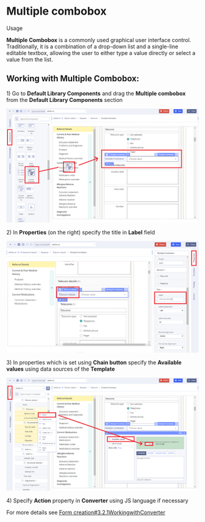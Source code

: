 # Multiple combobox

Usage

**Multiple Combobox** is a commonly used graphical user interface control. Traditionally, it is a combination of a drop-down list  and a single-line editable textbox, allowing the user to either type a value directly or select a value from the list. 

## Working with **Multiple Combobox**: <a id="Multiplecombobox-WorkingwithMultipleCombobox:"></a>

1\) Go to **Default Library Components** and drag the **Multiple combobox** from the **Default Library Components** section

![](../.gitbook/assets/34841260.png)

2\) In **Properties** \(on the right\) specify the title in **Label** field

![](../.gitbook/assets/34842249.png)

3\) In properties which is set using **Chain button** specify the **Available values** using data sources of the **Template**

![](../.gitbook/assets/34841261.png)

4\) Specify **Action** property in **Converter** using JS language if necessary

For more details see [Form creation\#3.2.1WorkingwithConverter](../ehr-forms-forms-in-detail/ehr-forms-form-creation.md#Formcreation-3.2.1WorkingwithConverter)

